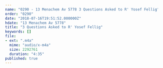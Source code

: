 ```yaml
---
name: "0290 - 13 Menachem Av 5778 3 Questions Asked to R' Yosef Fellig"
order: "0290"
date: "2018-07-16T19:51:52.000000Z"
hdate: "13 Menachem Av 5778"
title: "3 Questions Asked to R' Yosef Fellig"
keywords: []
file:
- ext: ".m4a"
  mime: "audio/x-m4a"
  size: 2292761
  duration: "4:35"
published: true
---
```

